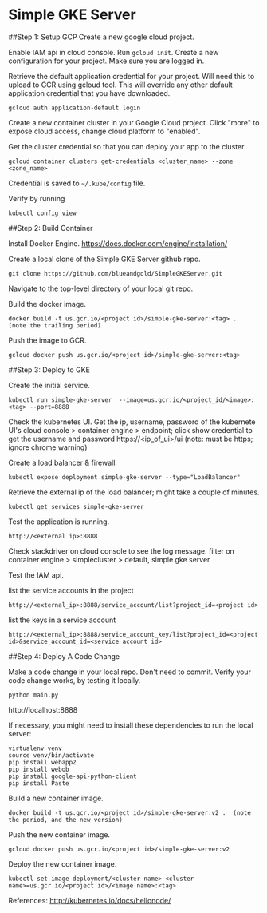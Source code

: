 # Simple GKE Server

##Step 1: Setup GCP
Create a new google cloud project.

Enable IAM api in cloud console.
Run `gcloud init`.  Create a new configuration for your project.  Make sure you are logged in.

Retrieve the default application credential for your project.  Will need this to upload to GCR using gcloud tool.  This will override any other default application credential that you have downloaded.
```
gcloud auth application-default login
```

Create a new container cluster in your Google Cloud project.  Click "more" to expose cloud access, change cloud platform to "enabled".

Get the cluster credential so that you can deploy your app to the cluster.
```
gcloud container clusters get-credentials <cluster_name> --zone <zone_name>
```

Credential is saved to `~/.kube/config` file.

Verify by running
```
kubectl config view
```

##Step 2: Build Container

Install Docker Engine.
https://docs.docker.com/engine/installation/

Create a local clone of the Simple GKE Server github repo.  
```
git clone https://github.com/blueandgold/SimpleGKEServer.git
```

Navigate to the top-level directory of your local git repo.

Build the docker image.
```
docker build -t us.gcr.io/<project id>/simple-gke-server:<tag> .  (note the trailing period)
```

Push the image to GCR.
```
gcloud docker push us.gcr.io/<project id>/simple-gke-server:<tag>
```

##Step 3: Deploy to GKE

Create the initial service.
```
kubectl run simple-gke-server  --image=us.gcr.io/<project_id/<image>:<tag> --port=8888
```

Check the kubernetes UI.
Get the ip, username, password of the kubernete UI's
cloud console > container engine > endpoint; click show credential to get the username and password
https://<ip_of_ui>/ui   (note: must be https; ignore chrome warning)

Create a load balancer & firewall.
```
kubectl expose deployment simple-gke-server --type="LoadBalancer"
```

Retrieve the external ip of the load balancer; might take a couple of minutes.
```
kubectl get services simple-gke-server
```

Test the application is running.
```
http://<external ip>:8888
```

Check stackdriver on cloud console to see the log message.
filter on container engine > simplecluster > default, simple gke server

Test the IAM api.

list the service accounts in the project
```
http://<external_ip>:8888/service_account/list?project_id=<project id>
```

list the keys in a service account
```
http://<external_ip>:8888/service_account_key/list?project_id=<project id>&service_account_id=<service account id>
```

##Step 4: Deploy A Code Change

Make a code change in your local repo.  Don't need to commit.
Verify your code change works, by testing it locally.

```
python main.py
```

http://localhost:8888

If necessary, you might need to install these dependencies to run the local server:
```
virtualenv venv
source venv/bin/activate
pip install webapp2
pip install webob
pip install google-api-python-client
pip install Paste
```

Build a new container image.
```
docker build -t us.gcr.io/<project id>/simple-gke-server:v2 .  (note the period, and the new version)
```

Push the new container image.
```
gcloud docker push us.gcr.io/<project id>/simple-gke-server:v2
```
Deploy the new container image.
```
kubectl set image deployment/<cluster name> <cluster name>=us.gcr.io/<project id>/<image name>:<tag>
```

References:
http://kubernetes.io/docs/hellonode/
